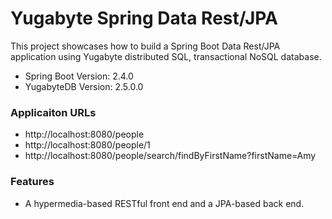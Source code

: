 # Yugabyte Spring Data Rest/JPA

This project showcases how to build a Spring Boot Data Rest/JPA application using Yugabyte distributed SQL, transactional NoSQL database.

- Spring Boot Version: 2.4.0
- YugabyteDB Version: 2.5.0.0

### Applicaiton URLs

- http://localhost:8080/people
- http://localhost:8080/people/1
- http://localhost:8080/people/search/findByFirstName?firstName=Amy

### Features
- A hypermedia-based RESTful front end and a JPA-based back end.

